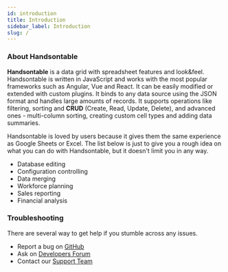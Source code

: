 ```yaml
---
id: introduction
title: Introduction
sidebar_label: Introduction
slug: /
---
```


### About Handsontable

**Handsontable** is a data grid with spreadsheet features and look&feel. Handsontable is written in JavaScript and works with the most popular frameworks such as Angular, Vue and React. It can be easily modified or extended with custom plugins. It binds to any data source using the JSON format and handles large amounts of records. It supports operations like filtering, sorting and **CRUD** (Create, Read, Update, Delete), and advanced ones - multi-column sorting, creating custom cell types and adding data summaries.

Handsontable is loved by users because it gives them the same experience as Google Sheets or Excel. The list below is just to give you a rough idea on what you can do with Handsontable, but it doesn't limit you in any way.

* Database editing
* Configuration controlling
* Data merging
* Workforce planning
* Sales reporting
* Financial analysis

### Troubleshooting

There are several way to get help if you stumble across any issues.

* Report a bug on [GitHub](https://github.com/handsontable/handsontable/issues)
* Ask on [Developers Forum](https://forum.handsontable.com)
* Contact our [Support Team](https://handsontable.com/contact?category=technical_support)
